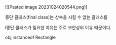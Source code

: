 ![[Pasted image 20231024020544.png]]

종단 클래스(final class)는 상속을 시킬 수 없는 클래스를

l종단 클래스가 필요한 이유는 주로 보안상의 이유 때문이다.

obj instanceof Rectangle
